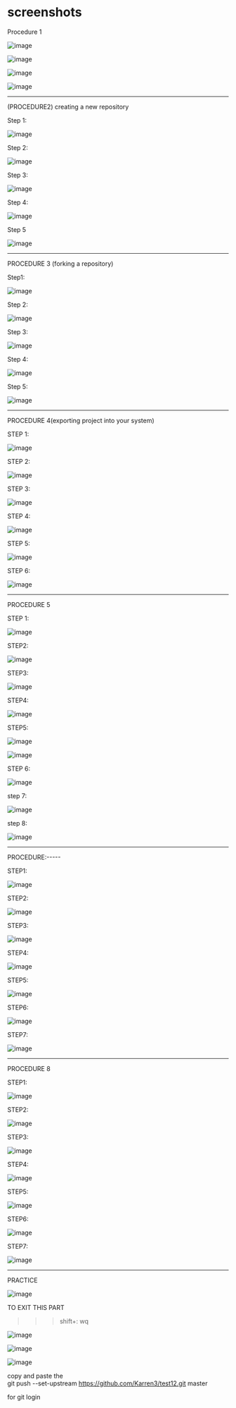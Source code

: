 # screenshots

Procedure 1
 
![image](https://github.com/user-attachments/assets/32e88133-0dbf-4d21-bee9-6862fb6630a6)



![image](https://github.com/user-attachments/assets/ccd52cc9-b408-4eec-bedb-92ee63b05963)



![image](https://github.com/user-attachments/assets/2cf0cf8b-ac69-44d1-ab9d-1bf7b9067590)




![image](https://github.com/user-attachments/assets/9d67097f-90d1-4b8f-8f03-305739420622)



 
----------------------------------------------------------------------------------------------------------------------------------------------------------------------------------------------------------------------------

(PROCEDURE2) creating a new repository

Step 1:

![image](https://github.com/user-attachments/assets/fce17f38-5786-4789-b9bc-4c8447353cfc)



 
Step 2:

![image](https://github.com/user-attachments/assets/224deed4-3786-4fa9-a95a-652545414488)



 
Step 3:

![image](https://github.com/user-attachments/assets/e7df6f55-1ba0-4ab8-80b0-9a7231842880)



 
Step 4:

![image](https://github.com/user-attachments/assets/460c3831-13c3-44e1-bc76-7f5619076c4a)


 


Step 5

![image](https://github.com/user-attachments/assets/16219217-7e12-4f28-a20c-684f807183d3)


---------------------------------------------------------------------------------------------------------------------------------------------------------------------------------------------------------------------------
 
PROCEDURE 3 (forking a repository)


Step1:

![image](https://github.com/user-attachments/assets/fd9ed691-12df-47aa-bc51-493caebbcb14)



 
Step 2:

![image](https://github.com/user-attachments/assets/a8d23a84-b25e-4049-9c1d-047dad2c3ae3)



 
Step 3:

![image](https://github.com/user-attachments/assets/a5b5f8a7-880b-4a19-9ac8-ad358e6c4da3)



 
Step 4:

![image](https://github.com/user-attachments/assets/0ea9c4ad-bb58-4d1d-af88-f18475459c1e)



 

Step 5:

![image](https://github.com/user-attachments/assets/59fdeec1-bbe7-4d34-8180-aafc4d8d3294)



--------------------------------------------------------------------------------------------------------------------------------------------------------------------------------------------------------------------------- 

PROCEDURE 4(exporting project into your system)



STEP 1:

![image](https://github.com/user-attachments/assets/6dacf93e-4f03-46c1-9704-2e7811313277)




 
STEP 2:

![image](https://github.com/user-attachments/assets/1fc3c84e-cb91-48aa-9c50-de7a7d0ac375)






STEP 3:

![image](https://github.com/user-attachments/assets/e7c05ea6-a965-4793-99bc-a484a6d0bfb4)





STEP 4:

![image](https://github.com/user-attachments/assets/5c725823-9951-4967-84be-31d76ecd5559)



 

STEP 5:

![image](https://github.com/user-attachments/assets/20828fb5-fa32-4331-816f-2766940c872c)



 

STEP 6:

![image](https://github.com/user-attachments/assets/27b1fc83-da64-4061-ad84-ecc1df16b546)




------------------------------------------------------------------------------------------------------------------------------------------------------------------------------------------------------------------------- 

PROCEDURE 5



STEP 1:

![image](https://github.com/user-attachments/assets/c5eedd07-0133-4334-85e3-2f8eb34f7ebc)


 

STEP2:

![image](https://github.com/user-attachments/assets/4e469b7f-6037-4bdd-bdd0-31ffe380fdc2)

 


STEP3:

![image](https://github.com/user-attachments/assets/1334f587-1049-462b-99cc-bdf81a2c5a24)


 

STEP4:

![image](https://github.com/user-attachments/assets/d725c2b7-a17d-472d-882d-19983638c438)




STEP5:

![image](https://github.com/user-attachments/assets/e6280d0f-62f4-4853-9f7f-9e10bd92c078)




![image](https://github.com/user-attachments/assets/4c4ce066-6155-4437-8efe-52ab56adc164)


 



STEP 6:


![image](https://github.com/user-attachments/assets/30edf21d-d04e-4cda-9f80-5138242c7c71)



step 7:


![image](https://github.com/user-attachments/assets/ac8dd657-ac6d-4284-a25c-85cf5a694297)




step 8:


![image](https://github.com/user-attachments/assets/044f470c-43f9-4cea-9b36-ddd8ced99b6b)


---------------------------------------------------------------------------------------------------------------------------------------------------------------------------------------------------------------------------

PROCEDURE:-----



STEP1:





![image](https://github.com/user-attachments/assets/1965c179-3ecc-4d38-a2dd-570a74f35a97)





STEP2:




![image](https://github.com/user-attachments/assets/7d0c800c-9f63-46ff-9fb3-37e305e56e80)





STEP3:





![image](https://github.com/user-attachments/assets/a644893f-a1ed-49c0-9b5a-d161e1e87129)





STEP4:





![image](https://github.com/user-attachments/assets/7ef66d8b-a6a9-4c54-9da1-d5793051dbdd)





STEP5:




![image](https://github.com/user-attachments/assets/5c1b396e-c11c-44e5-a16b-6308ba08e3d8)




STEP6:





![image](https://github.com/user-attachments/assets/27c8e836-abda-4ca3-9af9-36232f439059)





STEP7:





![image](https://github.com/user-attachments/assets/321f3659-be01-43ec-87f3-c01cf9f6b223)



----------------------------------------------------------------------------------------------------------------------------------------------------------------------------------------------------------------------------


PROCEDURE 8

STEP1:




![image](https://github.com/user-attachments/assets/11ab6fe5-0f7a-4e4b-b71d-fb8f331b73ad)







STEP2:




![image](https://github.com/user-attachments/assets/b8a1912f-a0b7-4508-b94a-34abdabf69db)




 

STEP3:




![image](https://github.com/user-attachments/assets/5caf4031-7579-4cf6-8fa6-cdea59a34e33)




STEP4:





![image](https://github.com/user-attachments/assets/9589153c-085d-4b31-92f5-a63608805cf1)







STEP5:




![image](https://github.com/user-attachments/assets/c6c5515b-3c34-4488-a8a0-82e72a182c29)





STEP6:



![image](https://github.com/user-attachments/assets/bb2ae72c-4d90-4a9e-8440-259500466b52)






STEP7:



![image](https://github.com/user-attachments/assets/78bd94c1-176d-4ba9-a20e-ac6ad3f6f688)











----------------------------------------------------------------------------------------

PRACTICE




![image](https://github.com/user-attachments/assets/a0f415ab-6b3f-4aef-95d7-3d2714c399f4)





TO EXIT THIS PART 



>>>shift+:
>>>wq



![image](https://github.com/user-attachments/assets/2fa1f35b-26f0-436a-8829-23d64175c1cc)








![image](https://github.com/user-attachments/assets/9d4c89ac-f832-4bae-be66-b14046111717)






![image](https://github.com/user-attachments/assets/639cfb76-7ae4-405b-ab72-f5fcec5f2f56)





copy and paste the  
 git push --set-upstream https://github.com/Karren3/test12.git master

for git login
















